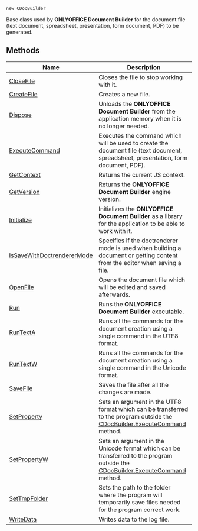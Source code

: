`new CDocBuilder`

Base class used by **ONLYOFFICE Document Builder** for the document file (text document, spreadsheet, presentation, form document, PDF) to be generated.

## Methods

| Name                                                              | Description                                                                                                                                              |
| ----------------------------------------------------------------- | -------------------------------------------------------------------------------------------------------------------------------------------------------- |
| [CloseFile](CloseFile/index.md)                                   | Closes the file to stop working with it.                                                                                                                 |
| [CreateFile](CreateFile/index.md)                                 | Creates a new file.                                                                                                                                      |
| [Dispose](Dispose/index.md)                                       | Unloads the **ONLYOFFICE Document Builder** from the application memory when it is no longer needed.                                                     |
| [ExecuteCommand](ExecuteCommand/index.md)                         | Executes the command which will be used to create the document file (text document, spreadsheet, presentation, form document, PDF).                      |
| [GetContext](GetContext/index.md)                                 | Returns the current JS context.                                                                                                                          |
| [GetVersion](GetVersion/index.md)                                 | Returns the **ONLYOFFICE Document Builder** engine version.                                                                                              |
| [Initialize](Initialize/index.md)                                 | Initializes the **ONLYOFFICE Document Builder** as a library for the application to be able to work with it.                                             |
| [IsSaveWithDoctrendererMode](IsSaveWithDoctrendererMode/index.md) | Specifies if the doctrenderer mode is used when building a document or getting content from the editor when saving a file.                               |
| [OpenFile](OpenFile/index.md)                                     | Opens the document file which will be edited and saved afterwards.                                                                                       |
| [Run](Run/index.md)                                               | Runs the **ONLYOFFICE Document Builder** executable.                                                                                                     |
| [RunTextA](RunTextA/index.md)                                     | Runs all the commands for the document creation using a single command in the UTF8 format.                                                               |
| [RunTextW](RunTextW/index.md)                                     | Runs all the commands for the document creation using a single command in the Unicode format.                                                            |
| [SaveFile](SaveFile/index.md)                                     | Saves the file after all the changes are made.                                                                                                           |
| [SetProperty](SetProperty/index.md)                               | Sets an argument in the UTF8 format which can be transferred to the program outside the [CDocBuilder.ExecuteCommand](ExecuteCommand/index.md) method.    |
| [SetPropertyW](SetPropertyW/index.md)                             | Sets an argument in the Unicode format which can be transferred to the program outside the [CDocBuilder.ExecuteCommand](ExecuteCommand/index.md) method. |
| [SetTmpFolder](SetTmpFolder/index.md)                             | Sets the path to the folder where the program will temporarily save files needed for the program correct work.                                           |
| [WriteData](WriteData/index.md)                                   | Writes data to the log file.                                                                                                                             |
